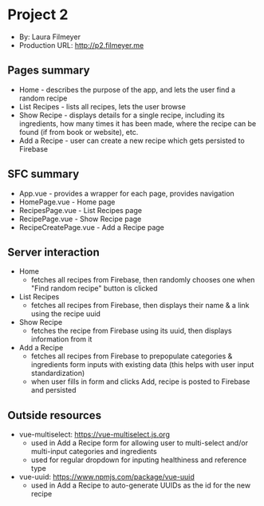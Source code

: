 # Project 2
+ By: Laura Filmeyer
+ Production URL: <http://p2.filmeyer.me>

## Pages summary
* Home - describes the purpose of the app, and lets the user find a random recipe
* List Recipes - lists all recipes, lets the user browse
* Show Recipe - displays details for a single recipe, including its ingredients, how many times it has been made, where the recipe can be found (if from book or website), etc.
* Add a Recipe - user can create a new recipe which gets persisted to Firebase

## SFC summary
* App.vue - provides a wrapper for each page, provides navigation
* HomePage.vue - Home page
* RecipesPage.vue - List Recipes page
* RecipePage.vue - Show Recipe page
* RecipeCreatePage.vue - Add a Recipe page

## Server interaction
* Home
  * fetches all recipes from Firebase, then randomly chooses one when "Find random recipe" button is clicked
* List Recipes
  * fetches all recipes from Firebase, then displays their name & a link using the recipe uuid
* Show Recipe
  * fetches the recipe from Firebase using its uuid, then displays information from it
* Add a Recipe
  * fetches all recipes from Firebase to prepopulate categories & ingredients form inputs with existing data (this helps with user input standardization)
  * when user fills in form and clicks Add, recipe is posted to Firebase and persisted

## Outside resources
* vue-multiselect: <https://vue-multiselect.js.org>
  * used in Add a Recipe form for allowing user to multi-select and/or multi-input categories and ingredients
  * used for regular dropdown for inputing healthiness and reference type
* vue-uuid: <https://www.npmjs.com/package/vue-uuid>
  * used in Add a Recipe to auto-generate UUIDs as the id for the new recipe
